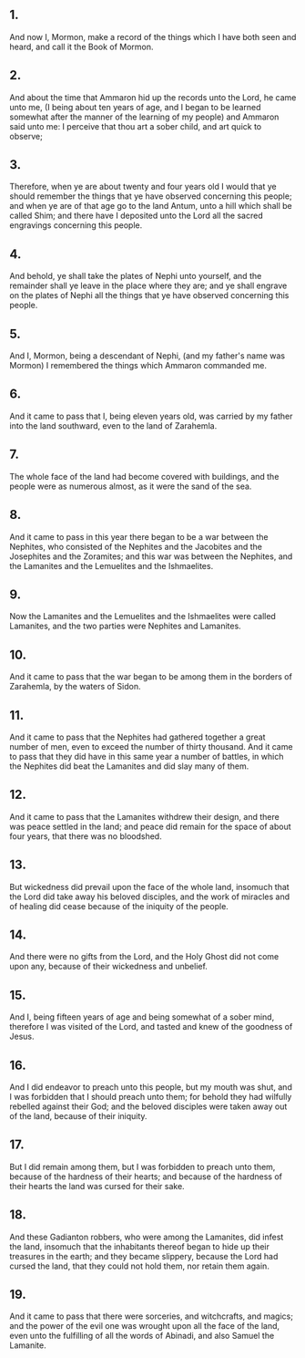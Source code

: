## 1.
And now I, Mormon, make a record of the things which I have both seen and heard, and call it the Book of Mormon.
## 2.
And about the time that Ammaron hid up the records unto the Lord, he came unto me, (I being about ten years of age, and I began to be learned somewhat after the manner of the learning of my people) and Ammaron said unto me: I perceive that thou art a sober child, and art quick to observe;
## 3.
Therefore, when ye are about twenty and four years old I would that ye should remember the things that ye have observed concerning this people; and when ye are of that age go to the land Antum, unto a hill which shall be called Shim; and there have I deposited unto the Lord all the sacred engravings concerning this people.
## 4.
And behold, ye shall take the plates of Nephi unto yourself, and the remainder shall ye leave in the place where they are; and ye shall engrave on the plates of Nephi all the things that ye have observed concerning this people.
## 5.
And I, Mormon, being a descendant of Nephi, (and my father's name was Mormon) I remembered the things which Ammaron commanded me.
## 6.
And it came to pass that I, being eleven years old, was carried by my father into the land southward, even to the land of Zarahemla.
## 7.
The whole face of the land had become covered with buildings, and the people were as numerous almost, as it were the sand of the sea.
## 8.
And it came to pass in this year there began to be a war between the Nephites, who consisted of the Nephites and the Jacobites and the Josephites and the Zoramites; and this war was between the Nephites, and the Lamanites and the Lemuelites and the Ishmaelites.
## 9.
Now the Lamanites and the Lemuelites and the Ishmaelites were called Lamanites, and the two parties were Nephites and Lamanites.
## 10.
And it came to pass that the war began to be among them in the borders of Zarahemla, by the waters of Sidon.
## 11.
And it came to pass that the Nephites had gathered together a great number of men, even to exceed the number of thirty thousand. And it came to pass that they did have in this same year a number of battles, in which the Nephites did beat the Lamanites and did slay many of them.
## 12.
And it came to pass that the Lamanites withdrew their design, and there was peace settled in the land; and peace did remain for the space of about four years, that there was no bloodshed.
## 13.
But wickedness did prevail upon the face of the whole land, insomuch that the Lord did take away his beloved disciples, and the work of miracles and of healing did cease because of the iniquity of the people.
## 14.
And there were no gifts from the Lord, and the Holy Ghost did not come upon any, because of their wickedness and unbelief.
## 15.
And I, being fifteen years of age and being somewhat of a sober mind, therefore I was visited of the Lord, and tasted and knew of the goodness of Jesus.
## 16.
And I did endeavor to preach unto this people, but my mouth was shut, and I was forbidden that I should preach unto them; for behold they had wilfully rebelled against their God; and the beloved disciples were taken away out of the land, because of their iniquity.
## 17.
But I did remain among them, but I was forbidden to preach unto them, because of the hardness of their hearts; and because of the hardness of their hearts the land was cursed for their sake.
## 18.
And these Gadianton robbers, who were among the Lamanites, did infest the land, insomuch that the inhabitants thereof began to hide up their treasures in the earth; and they became slippery, because the Lord had cursed the land, that they could not hold them, nor retain them again.
## 19.
And it came to pass that there were sorceries, and witchcrafts, and magics; and the power of the evil one was wrought upon all the face of the land, even unto the fulfilling of all the words of Abinadi, and also Samuel the Lamanite.

